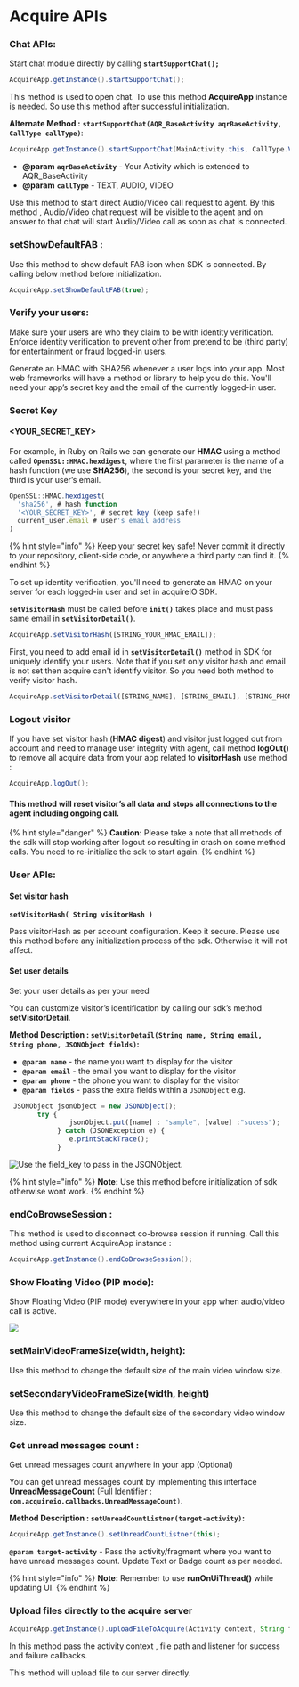 # Acquire APIs

### Chat APIs:

Start chat module directly by calling **`startSupportChat();`**

```java
AcquireApp.getInstance().startSupportChat();
```

This method is used to open chat. To use this method **AcquireApp** instance is needed. So use this method after successful initialization.

**Alternate Method :** **`startSupportChat(AQR_BaseActivity aqrBaseActivity, CallType callType)`**:

```java
AcquireApp.getInstance().startSupportChat(MainActivity.this, CallType.VIDEO);
```

* **@param** **`aqrBaseActivity`** - Your Activity which is extended to AQR\_BaseActivity
* **@param** **`callType`** - TEXT, AUDIO, VIDEO

Use this method to start direct Audio/Video call request to agent. By this method , Audio/Video chat request will be visible to the agent and on answer to that chat will start Audio/Video call as soon as chat is connected.

### **setShowDefaultFAB :**

Use this method to show default FAB icon when SDK is connected. By calling below method before initialization. 

```java
AcquireApp.setShowDefaultFAB(true);
```

### Verify your users:

Make sure your users are who they claim to be with identity verification. Enforce identity verification to prevent other from pretend to be \(third party\) for entertainment or fraud logged-in users.

Generate an HMAC with SHA256 whenever a user logs into your app. Most web frameworks will have a method or library to help you do this. You'll need your app’s secret key and the email of the currently logged-in user.

### **Secret Key**

#### &lt;YOUR\_SECRET\_KEY&gt;

For example, in Ruby on Rails we can generate our **HMAC** using a method called **`OpenSSL::HMAC.hexdigest`**, where the first parameter is the name of a hash function \(we use **SHA256**\), the second is your secret key, and the third is your user’s email.

```javascript
OpenSSL::HMAC.hexdigest(
  'sha256', # hash function
  '<YOUR_SECRET_KEY>', # secret key (keep safe!)
  current_user.email # user's email address
)
```

{% hint style="info" %}
 Keep your secret key safe! Never commit it directly to your repository, client-side code, or anywhere a third party can find it.
{% endhint %}

To set up identity verification, you'll need to generate an HMAC on your server for each logged-in user and set in acquireIO SDK.

**`setVisitorHash`** must be called before **`init()`** takes place and must pass same email in **`setVisitorDetail()`**.

```javascript
AcquireApp.setVisitorHash([STRING_YOUR_HMAC_EMAIL]);
```

 First, you need to add email id in **`setVisitorDetail()`** method in SDK for uniquely identify your users. Note that if you set only visitor hash and email is not set then acquire can't identify visitor. So you need both method to verify visitor hash.

```javascript
AcquireApp.setVisitorDetail([STRING_NAME], [STRING_EMAIL], [STRING_PHONE_NUMBER]);
```

### **Logout visitor**

If you have set visitor hash \(**HMAC digest**\) and visitor just logged out from account and need to manage user integrity with agent, call method **logOut\(\)** to remove all acquire data from your app related to **visitorHash** use method :

```java
AcquireApp.logOut();
```

#### This method will reset visitor’s all data and stops all connections to the agent including ongoing call.

{% hint style="danger" %}
**Caution:** Please take a note that all methods of the sdk will stop working after logout so resulting in crash on some method calls. You need to re-initialize the sdk to start again.
{% endhint %}

### User APIs:

#### Set visitor hash

**`setVisitorHash( String visitorHash )`**

Pass visitorHash as per account configuration. Keep it secure. Please use this method before any initialization process of the sdk. Otherwise it will not affect.

#### Set user details

Set your user details as per your need 

You can customize visitor’s identification by calling our sdk’s method **setVisitorDetail**.

**Method Description : `setVisitorDetail(String name, String email, String phone, JSONObject fields)`:**

* **`@param name`** - the name you want to display for the visitor
* **`@param email`** - the email you want to display for the visitor
* **`@param phone`**  - the phone you want to display for the visitor
* **`@param fields`**  - pass the extra fields within a `JSONObject` e.g.

```javascript
 JSONObject jsonObject = new JSONObject();
       try {
               jsonObject.put([name] : "sample", [value] :"sucess");
            } catch (JSONException e) {
               e.printStackTrace();
            }
```

![Use the field\_key to pass in the JSONObject.](../.gitbook/assets/image%20%284%29.png)

{% hint style="info" %}
**Note:** Use this method before initialization of sdk otherwise wont work.
{% endhint %}

###  **endCoBrowseSession :**

This method is used to disconnect co-browse session if running. Call this method using current AcquireApp instance :

```java
AcquireApp.getInstance().endCoBrowseSession();
```

### Show Floating Video \(PIP mode\):

Show Floating Video \(PIP mode\) everywhere in your app when audio/video call is active.

![](../.gitbook/assets/api-explore.jpg)

### setMainVideoFrameSize\(width, height\):

Use this method to change the default size of the main video window size.

### setSecondaryVideoFrameSize\(width, height\)

Use this method to change the default size of the secondary video window size.

### Get unread messages count : <a id="get-unread-messages-count"></a>

Get unread messages count anywhere in your app \(Optional\)

You can get unread messages count by implementing this interface **UnreadMessageCount** \(Full Identifier : **`com.acquireio.callbacks.UnreadMessageCount`**`)`.

**Method Description : `setUnreadCountListner(target-activity)`:**

```java
AcquireApp.getInstance().setUnreadCountListner(this);
```

**`@param target-activity`** - Pass the activity/fragment where you want to have unread messages count. Update Text or Badge count as per needed.

{% hint style="info" %}
**Note:** Remember to use **runOnUiThread\(\)** while updating UI.
{% endhint %}

### Upload files directly to the acquire server <a id="upload-files-directly-to-the-acquire-server"></a>

```java
AcquireApp.getInstance().uploadFileToAcquire(Activity context, String filePath, UploadFileListener uploadFileListener);
```

In this method pass the activity context , file path and listener for success and failure callbacks.

This method will upload file to our server directly.



